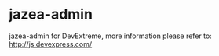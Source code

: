 # jazea-admin
jazea-admin for DevExtreme, more information please refer to: http://js.devexpress.com/
